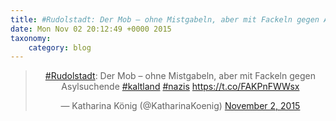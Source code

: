 ```yaml
---
title: #Rudolstadt: Der Mob – ohne Mistgabeln, aber mit Fackeln gegen Asylsuchende #kaltland #nazis  https://t.co/FAKPnFWWsx
date: Mon Nov 02 20:12:49 +0000 2015
taxonomy:
    category: blog
---
```

<blockquote class="twitter-tweet" align="center" width="350"><p lang="de" dir="ltr"><a href="https://twitter.com/hashtag/Rudolstadt?src=hash">#Rudolstadt</a>: Der Mob – ohne Mistgabeln, aber mit Fackeln gegen Asylsuchende <a href="https://twitter.com/hashtag/kaltland?src=hash">#kaltland</a> <a href="https://twitter.com/hashtag/nazis?src=hash">#nazis</a>  <a href="https://t.co/FAKPnFWWsx">https://t.co/FAKPnFWWsx</a></p>&mdash; Katharina König (@KatharinaKoenig) <a href="https://twitter.com/KatharinaKoenig/status/661253314202439682">November 2, 2015</a></blockquote>
